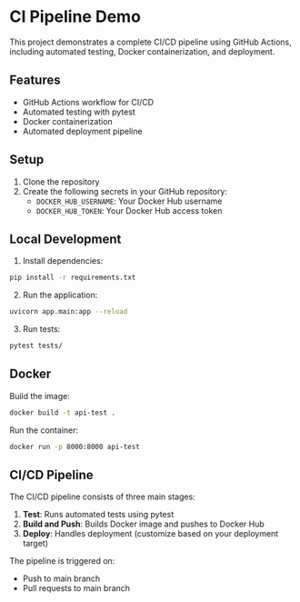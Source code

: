 # CI Pipeline Demo

This project demonstrates a complete CI/CD pipeline using GitHub Actions, including automated testing, Docker containerization, and deployment.

## Features

- GitHub Actions workflow for CI/CD
- Automated testing with pytest
- Docker containerization
- Automated deployment pipeline

## Setup

1. Clone the repository
2. Create the following secrets in your GitHub repository:
   - `DOCKER_HUB_USERNAME`: Your Docker Hub username
   - `DOCKER_HUB_TOKEN`: Your Docker Hub access token

## Local Development

1. Install dependencies:
```bash
pip install -r requirements.txt
```

2. Run the application:
```bash
uvicorn app.main:app --reload
```

3. Run tests:
```bash
pytest tests/
```

## Docker

Build the image:
```bash
docker build -t api-test .
```

Run the container:
```bash
docker run -p 8000:8000 api-test
```

## CI/CD Pipeline

The CI/CD pipeline consists of three main stages:

1. **Test**: Runs automated tests using pytest
2. **Build and Push**: Builds Docker image and pushes to Docker Hub
3. **Deploy**: Handles deployment (customize based on your deployment target)

The pipeline is triggered on:
- Push to main branch
- Pull requests to main branch
